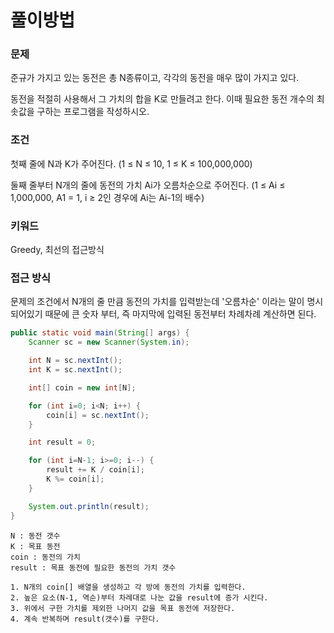 # 풀이방법

### 문제
준규가 가지고 있는 동전은 총 N종류이고, 각각의 동전을 매우 많이 가지고 있다.

동전을 적절히 사용해서 그 가치의 합을 K로 만들려고 한다. 이때 필요한 동전 개수의 최솟값을 구하는 프로그램을 작성하시오.

### 조건
첫째 줄에 N과 K가 주어진다. (1 ≤ N ≤ 10, 1 ≤ K ≤ 100,000,000)

둘째 줄부터 N개의 줄에 동전의 가치 Ai가 오름차순으로 주어진다. (1 ≤ Ai ≤ 1,000,000, A1 = 1, i ≥ 2인 경우에 Ai는 Ai-1의 배수)

### 키워드
Greedy, 최선의 접근방식

### 접근 방식
문제의 조건에서 N개의 줄 만큼 동전의 가치를 입력받는데 '오름차순' 이라는 말이 명시 되어있기 때문에 큰 숫자 부터, 즉 마지막에 입력된 동전부터 차례차례 계산하면 된다.

```java
public static void main(String[] args) {
    Scanner sc = new Scanner(System.in);

    int N = sc.nextInt();
    int K = sc.nextInt();

    int[] coin = new int[N];

    for (int i=0; i<N; i++) {
        coin[i] = sc.nextInt();
    }

    int result = 0;

    for (int i=N-1; i>=0; i--) {
        result += K / coin[i];
        K %= coin[i];
    }

    System.out.println(result);
}
```

```
N : 동전 갯수
K : 목표 동전
coin : 동전의 가치
result : 목표 동전에 필요한 동전의 가치 갯수

1. N개의 coin[] 배열을 생성하고 각 방에 동전의 가치를 입력한다.
2. 높은 요소(N-1, 역순)부터 차례대로 나눈 값을 result에 증가 시킨다.
3. 위에서 구한 가치를 제외한 나머지 값을 목표 동전에 저장한다.
4. 계속 반복하며 result(갯수)를 구한다.
```
